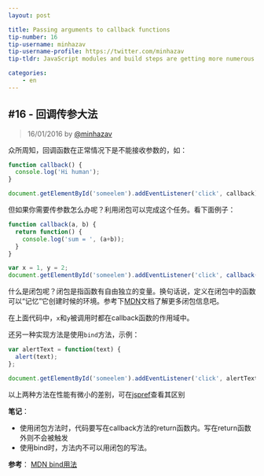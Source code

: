 ```yaml
---
layout: post

title: Passing arguments to callback functions
tip-number: 16
tip-username: minhazav
tip-username-profile: https://twitter.com/minhazav
tip-tldr: JavaScript modules and build steps are getting more numerous and complicated, but what about boilerplate in new frameworks?

categories:
    - en
---
```




## #16 - 回调传参大法

> 16/01/2016 by [@minhazav](https://twitter.com/minhazav)

众所周知，回调函数在正常情况下是不能接收参数的，如：

```javascript
function callback() {
  console.log('Hi human');
}

document.getElementById('someelem').addEventListener('click', callback);
```

但如果你需要传参数怎么办呢？利用闭包可以完成这个任务。看下面例子：

```javascript
function callback(a, b) {
  return function() {
    console.log('sum = ', (a+b));
  }
}

var x = 1, y = 2;
document.getElementById('someelem').addEventListener('click', callback(x, y));
```

什么是闭包呢？闭包是指函数有自由独立的变量。换句话说，定义在闭包中的函数可以“记忆”它创建时候的环境。参考下[MDN](https://developer.mozilla.org/zh-CN/docs/Web/JavaScript/Closures)文档了解更多闭包信息吧。

在上面代码中，`x`和`y`被调用时都在callback函数的作用域中。

还另一种实现方法是使用`bind`方法，示例：

```javascript
var alertText = function(text) {
  alert(text);
};

document.getElementById('someelem').addEventListener('click', alertText.bind(this, 'hello'));
```
以上两种方法在性能有微小的差别，可在[jspref](http://jsperf.com/bind-vs-closure-23)查看其区别

**笔记**：

- 使用闭包方法时，代码要写在callback方法的return函数内。写在return函数外则不会被触发
- 使用bind时，方法内不可以用闭包的写法。

**参考**：
[MDN bind用法](https://developer.mozilla.org/zh-CN/docs/Web/JavaScript/Reference/Global_Objects/Function/bind)
